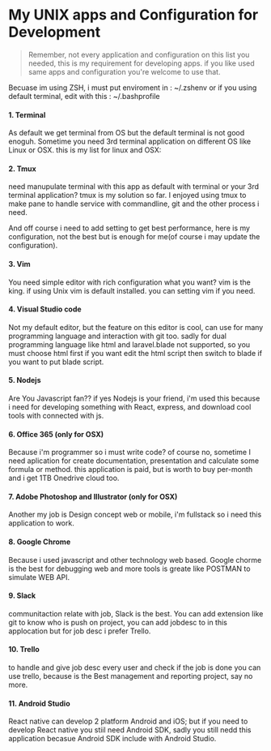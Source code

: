 # My UNIX apps and Configuration for Development


> Remember, not every application and configuration on this list you needed, this is my requirement for developing apps. if you like used same apps and configuration you're welcome to use that.

Becuase im using ZSH, i must put enviroment in : ~/.zshenv
or if you using default terminal, edit with this : ~/.bashprofile


#### 1. Terminal
As default we get terminal from OS but the default terminal is not good enoguh. Sometime you need 3rd terminal application on different OS like Linux or OSX. this is my list for linux and OSX:


#### 2. Tmux
need manupulate terminal with this app as default with terminal or your 3rd terminal application? tmux is my solution so far. I enjoyed using tmux to make pane to handle service with commandline, git and the other process i need.

And off course i need to add setting to get best performance, here is my configuration, not the best but is enough for me(of course i may update the configuration).

#### 3. Vim
You need simple editor with rich configuration what you want? vim is the king. if using Unix vim is default installed. you can setting vim if you need.

#### 4. Visual Studio code
Not my default editor, but the feature on this editor is cool, can use for many programming language and interaction with git too. sadly for dual programming language like html and laravel.blade not supported, so you must choose html first if you want edit the html script then switch to blade if you want to put blade script.

#### 5. Nodejs
Are You Javascript fan?? if yes Nodejs is your friend, i'm used this because i need for developing something with React, express, and download cool tools with connected with js.

#### 6. Office 365 (only for OSX)
Because i'm programmer so i must write code? of course no, sometime I need aplication for create documentation, presentation and calculate some formula or method. this application is paid, but is worth to buy per-month and i get 1TB Onedrive cloud too.

#### 7. Adobe Photoshop and Illustrator (only for OSX)
Another my job is Design concept web or mobile, i'm fullstack so i need this application to work.

#### 8. Google Chrome
Because i used javascript and other technology web based. Google chorme is the best for debugging web and more tools is greate like POSTMAN to simulate WEB API.

#### 9. Slack
communitaction relate with job, Slack is the best. You can add extension like git to know who is push on project, you can add jobdesc to in this applocation but for job desc i prefer Trello.

#### 10. Trello
to handle and give job desc every user and check if the job is done you can use trello, because is the Best management and reporting project, say no more.  

#### 11. Android Studio
React native can develop 2 platform Android and iOS; but if you need to develop React native you stiil need Android SDK, sadly you still nedd this application becasue Android SDK include with Android Studio.
